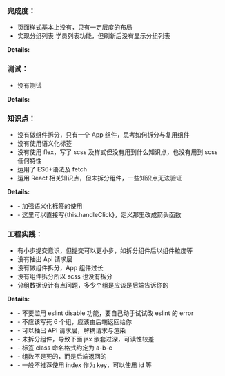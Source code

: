 ### 完成度：

- 页面样式基本上没有，只有一定层度的布局
- 实现分组列表 学员列表功能，但刷新后没有显示分组列表

**Details:**

### 测试：

- 没有测试

**Details:**

### 知识点：

- 没有做组件拆分，只有一个 App 组件，思考如何拆分与复用组件
- 没有使用语义化标签
- 没有使用 flex，写了 scss 及样式但没有用到什么知识点，也没有用到 scss 任何特性
- 运用了 ES6+语法及 fetch
- 运用 React 相关知识点，但未拆分组件，一些知识点无法验证

**Details:**

- \- 加强语义化标签的使用
- \- 这里可以直接写{this.handleClick}，定义那里改成箭头函数

### 工程实践：

- 有小步提交意识，但提交可以更小步，如拆分组件后以组件粒度等
- 没有抽出 Api 请求层
- 没有做组件拆分，App 组件过长
- 没有组件拆分所以 scss 也没有拆分
- 分组数据设计有点问题，多少个组是应该是后端告诉你的

**Details:**

- \- 不要滥用 eslint disable 功能，要自己动手试试改 eslint 的 error
- \- 不应该写死 6 个组，应该由后端返回给你
- \- 可以抽出 API 请求层，解耦请求与渲染
- \- 未拆分组件，导致下面 jsx 嵌套过深，可读性较差
- \- 标签 class 命名格式约定为 a-b-c
- \- 组数不是死的，而是后端返回的
- \- 一般不推荐使用 index 作为 key，可以使用 id 等
